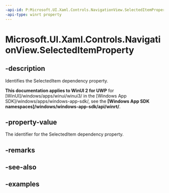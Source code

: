 ```yaml
---
-api-id: P:Microsoft.UI.Xaml.Controls.NavigationView.SelectedItemProperty
-api-type: winrt property
---
```

<!-- Property syntax.
public DependencyProperty SelectedItemProperty { get; }
-->

# Microsoft.UI.Xaml.Controls.NavigationView.SelectedItemProperty


## -description

Identifies the SelectedItem dependency property.


**This documentation applies to WinUI 2 for UWP** for [WinUI]/windows/apps/winui/winui3/ in the [Windows App SDK]/windows/apps/windows-app-sdk/, see the **[Windows App SDK namespaces]/windows/windows-app-sdk/api/winrt/**.

## -property-value

The identifier for the SelectedItem dependency property.


## -remarks


## -see-also


## -examples


